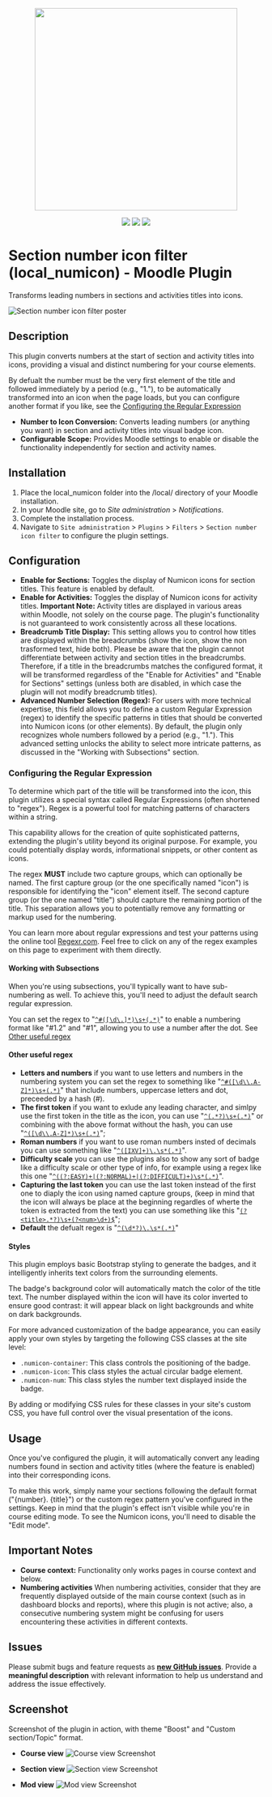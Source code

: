 <!-- markdownlint-disable MD041 -->
<p align="center">
    <img width="400px" height=auto src="https://tuchsoft.com/assets/images/logo-dark.webp?" />
</p>

<p align="center">
    <a href="https://twitter.com/tuchsoft"><img src="https://badgen.net/badge/twitter/@tuchsoft/?icon&label" /></a>
    <a href="https://tuchsoft.com"><img src="https://badgen.net/badge/icon/tuchsoft.com/?icon=chrome&label" /></a>
<a href="https://github.com/tuchsoft/"><img src="https://badgen.net/static/GitHub/Tuchsoft/?icon=github&label" /></a>
    
    
</p>

# **Section number icon filter (local\_numicon) \- Moodle Plugin**
Transforms leading numbers in sections and activities titles into icons.

![Section number icon filter poster](https://raw.githubusercontent.com/TuchSoft/moodle-local_numicon/refs/heads/main/.moodle_plugin/tuchsoft_local_numicon_poster.png)


## **Description**
This plugin converts numbers at the start of section and activity titles into icons, providing a visual and distinct numbering for your course elements.

By defualt the number must be the very first element of the title and followed immediately by a period (e.g., "1."), to be automatically transformed into an icon when the page loads, but you can configure another format if you like, see the [Configuring the Regular Expression](#configuring-the-regular-expression)

* **Number to Icon Conversion:** Converts leading numbers (or anything you want) in section and activity titles into visual badge icon.
* **Configurable Scope:** Provides Moodle settings to enable or disable the functionality independently for section and activity names.


## **Installation**
1. Place the local\_numicon folder into the /local/ directory of your Moodle installation.
2. In your Moodle site, go to *Site administration* \> *Notifications*.
3. Complete the installation process.
4. Navigate to `Site administration` \> `Plugins` \> `Filters` \> `Section number icon filter` to configure the plugin settings.


## **Configuration**
* **Enable for Sections:** Toggles the display of Numicon icons for section titles. This feature is enabled by default.
* **Enable for Activities:** Toggles the display of Numicon icons for activity titles. **Important Note:** Activity titles are displayed in various areas within Moodle, not solely on the course page. The plugin's functionality is not guaranteed to work consistently across all these locations.
* **Breadcrumb Title Display:** This setting allows you to control how titles are displayed within the breadcrumbs (show the icon, show the non trasformed text, hide both). Please be aware that the plugin cannot differentiate between activity and section titles in the breadcrumbs. Therefore, if a title in the breadcrumbs matches the configured format, it will be transformed regardless of the "Enable for Activities" and "Enable for Sections" settings (unless both are disabled, in which case the plugin will not modify breadcrumb titles).
* **Advanced Number Selection (Regex):** For users with more technical expertise, this field allows you to define a custom Regular Expression (regex) to identify the specific patterns in titles that should be converted into Numicon icons (or other elements). By default, the plugin only recognizes whole numbers followed by a period (e.g., "1."). This advanced setting unlocks the ability to select more intricate patterns, as discussed in the "Working with Subsections" section.


### **Configuring the Regular Expression**

To determine which part of the title will be transformed into the icon, this plugin utilizes a special syntax called Regular Expressions (often shortened to "regex"). Regex is a powerful tool for matching patterns of characters within a string.

This capability allows for the creation of quite sophisticated patterns, extending the plugin's utility beyond its original purpose. For example, you could potentially display words, informational snippets, or other content as icons.

The regex **MUST** include two capture groups, which can optionally be named. The first capture group (or the one specifically named "icon") is responsible for identifying the "icon" element itself. The second capture group (or the one named "title") should capture the remaining portion of the title. This separation allows you to potentially remove any formatting or markup used for the numbering.

You can learn more about regular expressions and test your patterns using the online tool [Regexr.com](https://regexr.com/). Feel free to click on any of the regex examples on this page to experiment with them directly.


#### **Working with Subsections**
When you're using subsections, you'll typically want to have sub-numbering as well. To achieve this, you'll need to adjust the default search regular expression.

You can set the regex to "[`^#([\d\.]*)\s+(.*)`](https://regexr.com/?engine=javascript&tool=details&expression=%2F%5E%23%28%5B%5Cd%5C.%5D%2A%29%5Cs%2B%28.%2A%29%2Fgm&text=%231.2%20Section%20title%0A%231.2.3.4%20Section%20title)" to enable a numbering format like "#1.2" and "#1", allowing you to use a number after the dot.
See [Other useful regex](#other-useful-regex)


#### **Other useful regex**

* **Letters and numbers** if you want to use letters and numbers in the numbering system you can set the regex to something like "[`^#([\d\\.A-Z]*)\s+(.*)`](https://regexr.com/?engine=javascript&tool=details&expression=%2F%5E%23%28%5B%5Cd%5C%5C.A-Z%5D%2A%29%5Cs%2B%28.%2A%29%2Fgm&text=%23A.1.2%20Section%20title%0A%231.2.A.1%20Section%20title)" that include numbers, uppercase letters and dot, preceeded by a hash (#). 
* **The first token** if you want to exlude any leading character, and simlpy use the first token in the title as the icon, you can use "[`^(.*?)\s+(.*)`](https://regexr.com/?engine=javascript&tool=details&expression=%2F%5E%28.%2A%3F%29%5Cs%2B%28.%2A%29%2Fgm&text=WHATEVER%20Section%20title%0A%241%20Section%20title)" or combining with the above format without the hash, you can use "[`^([\d\\.A-Z]*)\s+(.*)`](https://regexr.com/?engine=javascript&tool=details&expression=%2F%5E%28%5B%5Cd%5C%5C.A-Z%5D%2A%29%5Cs%2B%28.%2A%29%2Fgm&text=A.1.2%20Section%20title%0A1.2.A.1%20Section%20title)"; 
* **Roman numbers** if you want to use roman numbers insted of decimals you can use something like "[`^([IXV]+)\.\s*(.*)`](https://regexr.com/?engine=javascript&tool=details&expression=%2F%5E%28%5BIXV%5D%2B%29%5C.%5Cs%2A%28.%2A%29%2Fgm&text=IX.%20Section%20title%0AXVVI.%20Section%20title)".
* **Difficulty scale** you can use the plugins also to show any sort of badge like a difficulty scale or other type of info, for example using a regex like this one "[`^((?:EASY)+|(?:NORMAL)+|(?:DIFFICULT)+)\s*(.*)`](https://regexr.com/?engine=javascript&tool=details&expression=%2F%5E%28%28%3F%3AEASY%29%2B%7C%28%3F%3ANORMAL%29%2B%7C%28%3F%3ADIFFICULT%29%2B%29%5Cs%2A%28.%2A%29%2Fgm&text=DIFFICULT%20Section%20title%0AEASY%20Section%20title)".
* **Capturing the last token** you can use the last token instead of the first one to diaply the icon using named capture groups, (keep in mind that the icon will always be place at the beginning regardles of wherte the token is extracted from the text) you can use something like this "[`(?<title>.*?)\s+(?<num>\d+)$`](https://regexr.com/?engine=javascript&tool=details&expression=%2F%28%3F%3Ctitle%3E.%2A%3F%29%5Cs%2B%28%3F%3Cnum%3E%5Cd%2B%29%24%2Fgm&text=Section%201%0ASection%20418%0A)";
* **Default** the defualt regex is "[`^(\d*?)\.\s*(.*)`](https://regexr.com/?engine=javascript&tool=details&expression=%2F%5E%28%5Cd%2A%3F%29%5C.%5Cs%2A%28.%2A%29%2Fgm&text=1.%20Section%20title%0A10.%20Section%20title)"


#### **Styles**
This plugin employs basic Bootstrap styling to generate the badges, and it intelligently inherits text colors from the surrounding elements.

The badge's background color will automatically match the color of the title text. The number displayed within the icon will have its color inverted to ensure good contrast: it will appear black on light backgrounds and white on dark backgrounds.

For more advanced customization of the badge appearance, you can easily apply your own styles by targeting the following CSS classes at the site level:

* `.numicon-container`: This class controls the positioning of the badge.
* `.numicon-icon`: This class styles the actual circular badge element.
* `.numicon-num`: This class styles the number text displayed inside the badge.

By adding or modifying CSS rules for these classes in your site's custom CSS, you have full control over the visual presentation of the icons.


## **Usage**
Once you've configured the plugin, it will automatically convert any leading numbers found in section and activity titles (where the feature is enabled) into their corresponding icons.

To make this work, simply name your sections following the default format ("{number}. {title}") or the custom regex pattern you've configured in the settings.
Keep in mind that the plugin's effect isn't visible while you're in course editing mode. To see the Numicon icons, you'll need to disable the "Edit mode".


## **Important Notes**
* **Course context:** Functionality only works pages in course context and below.
* **Numbering activities** When numbering activities, consider that they are frequently displayed outside of the main course context (such as in dashboard blocks and reports), where this plugin is not active; also, a consecutive numbering system might be confusing for users encountering these activities in different contexts.


## Issues
Please submit bugs and feature requests as **[new GitHub issues](https://github.com/tuchsoft/moodle-local_numicon/issues/new)**. 
Provide a **meaningful description** with relevant information to help us understand and address the issue effectively.


## Screenshot
Screenshot of the plugin in action, with theme "Boost" and "Custom section/Topic" format.

* **Course view** ![Course view Screenshot](https://raw.githubusercontent.com/TuchSoft/moodle-local_numicon/refs/heads/main/.moodle_plugin/screenshots/tuchsoft_local_numicon_screenshot_course_view.png)


* **Section view** ![Section view Screenshot](https://raw.githubusercontent.com/TuchSoft/moodle-local_numicon/refs/heads/main/.moodle_plugin/screenshots/tuchsoft_local_numicon_screenshot_section_view.png)


* **Mod view** ![Mod view Screenshot](https://raw.githubusercontent.com/TuchSoft/moodle-local_numicon/refs/heads/main/.moodle_plugin/screenshots/tuchsoft_local_numicon_screenshot_activity_view.png)
